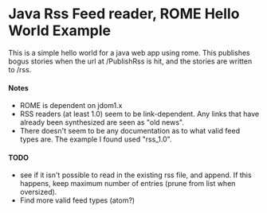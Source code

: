 # Java Rss Feed reader, ROME Hello World Example

This is a simple hello world for a java web app using rome. This publishes bogus stories when the url at /PublishRss is hit, and the stories are written to /rss.

#### Notes
* ROME is dependent on jdom1.x
* RSS readers (at least 1.0) seem to be link-dependent. Any links that have already been synthesized are seen as "old news".
* There doesn't seem to be any documentation as to what valid feed types are. The example I found used "rss_1.0".

#### TODO
* see if it isn't possible to read in the existing rss file, and append. If this happens, keep maximum number of entries (prune from list when oversized).
* Find more valid feed types (atom?)
